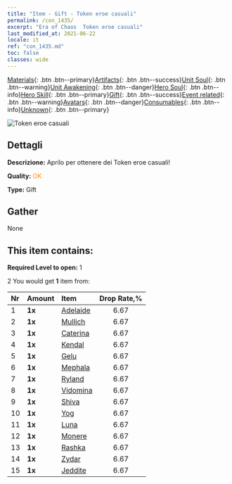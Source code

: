 ```yaml
---
title: "Item - Gift - Token eroe casuali"
permalink: /con_1435/
excerpt: "Era of Chaos  Token eroe casuali"
last_modified_at: 2021-06-22
locale: it
ref: "con_1435.md"
toc: false
classes: wide
---
```

 [Materials](/ItemsIT/){: .btn .btn--primary}[Artifacts](/ItemsIT/Artifacts/){: .btn .btn--success}[Unit Soul](/ItemsIT/UnitSoul/){: .btn .btn--warning}[Unit Awakening](/ItemsIT/UnitAwakening/){: .btn .btn--danger}[Hero Soul](/ItemsIT/HeroSoul/){: .btn .btn--info}[Hero Skill](/ItemsIT/HeroSkill/){: .btn .btn--primary}[Gift](/ItemsIT/Gift/){: .btn .btn--success}[Event related](/ItemsIT/Events/){: .btn .btn--warning}[Avatars](/ItemsIT/Avatars/){: .btn .btn--danger}[Consumables](/ItemsIT/Consumables/){: .btn .btn--info}[Unknown](/ItemsIT/Unknown/){: .btn .btn--primary}

 ![Token eroe casuali](/images/t/i_907049.png)

## Dettagli
 **Descrizione:** Aprilo per ottenere dei Token eroe casuali!

 **Quality:** <span style="color: #FF8C00">OK</span>

 **Type:** Gift

## Gather

  None

## This item contains:

 **Required Level to open:** 1

 2 You would get **1** item  from:

  | Nr | Amount |     Item    | Drop Rate,% |
  |:---|:-------|:------------|:---------:|
  | 1 |  **1x** | [Adelaide](/ItemsIT/her_359/) | 6.67 | 
  | 2 |  **1x** | [Mullich](/ItemsIT/her_360/) | 6.67 | 
  | 3 |  **1x** | [Caterina](/ItemsIT/her_361/) | 6.67 | 
  | 4 |  **1x** | [Kendal](/ItemsIT/her_363/) | 6.67 | 
  | 5 |  **1x** | [Gelu](/ItemsIT/her_366/) | 6.67 | 
  | 6 |  **1x** | [Mephala](/ItemsIT/her_367/) | 6.67 | 
  | 7 |  **1x** | [Ryland](/ItemsIT/her_368/) | 6.67 | 
  | 8 |  **1x** | [Vidomina](/ItemsIT/her_372/) | 6.67 | 
  | 9 |  **1x** | [Shiva](/ItemsIT/her_376/) | 6.67 | 
  | 10 |  **1x** | [Yog](/ItemsIT/her_377/) | 6.67 | 
  | 11 |  **1x** | [Luna](/ItemsIT/her_378/) | 6.67 | 
  | 12 |  **1x** | [Monere](/ItemsIT/her_379/) | 6.67 | 
  | 13 |  **1x** | [Rashka](/ItemsIT/her_384/) | 6.67 | 
  | 14 |  **1x** | [Zydar](/ItemsIT/her_385/) | 6.67 | 
  | 15 |  **1x** | [Jeddite](/ItemsIT/her_391/) | 6.67 | 
